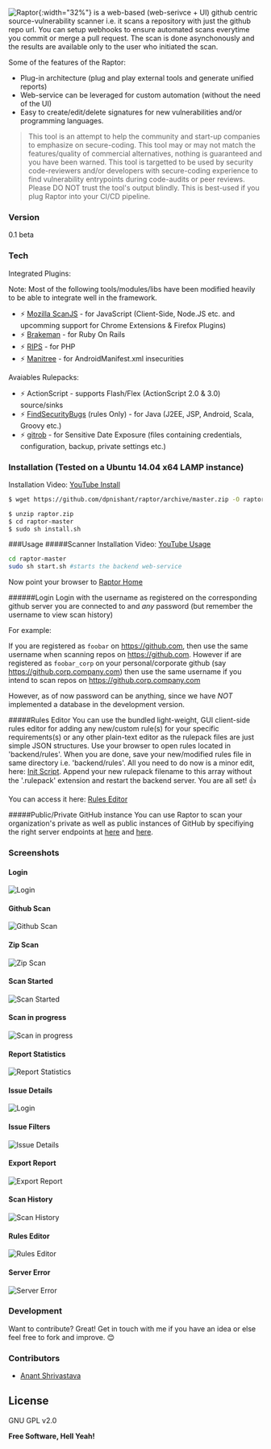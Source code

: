 ![Raptor](https://camo.githubusercontent.com/8c120bacdaf2d6dbbe7a2bb278a68f69a9b53ba4/687474703a2f2f7777772e6461737061746e61696b2e636f6d2f726170746f722f6c6f676f2e706e67){:width="32%"}
 is a web-based (web-serivce + UI) github centric source-vulnerability scanner i.e. it scans a repository with just the github repo url. You can setup webhooks to ensure automated scans everytime you commit or merge a pull request. The scan is done asynchonously and the results are available only to the user who initiated the scan.

Some of the features of the Raptor:
  - Plug-in architecture (plug and play external tools and generate unified reports)
  - Web-service can be leveraged for custom automation (without the need of the UI) 
  - Easy to create/edit/delete signatures for new vulnerabilities and/or programming languages.

> This tool is an attempt to help the community and start-up companies to 
> emphasize on secure-coding. This tool may or may not match the features/quality of commercial alternatives, nothing is guaranteed and you have been warned. This tool is targetted to be used by security code-reviewers and/or developers with secure-coding experience to find vulnerability entrypoints during code-audits or peer reviews. Please DO NOT trust the tool's output blindly.
> This is best-used if you plug Raptor into your CI/CD pipeline.

### Version
0.1 beta

### Tech

Integrated Plugins:

Note: Most of the following tools/modules/libs have been modified heavily to be able to integrate well in the framework.

* :zap: [Mozilla ScanJS](https://github.com/mozilla/scanjs) - for JavaScript (Client-Side, Node.JS etc. and upcomming support for Chrome Extensions & Firefox Plugins)
* :zap: [Brakeman](http://brakemanscanner.org/) - for Ruby On Rails
* :zap: [RIPS](http://rips-scanner.sourceforge.net/) - for PHP
* :zap: [Manitree](https://github.com/antitree/manitree/) - for AndroidManifest.xml insecurities

Avaiables Rulepacks:
* :zap: ActionScript - supports Flash/Flex (ActionScript 2.0 & 3.0) source/sinks
* :zap: [FindSecurityBugs](http://h3xstream.github.io/find-sec-bugs/)  (rules Only) - for Java (J2EE, JSP, Android, Scala, Groovy etc.)
* :zap: [gitrob](https://github.com/michenriksen/gitrob) - for Sensitive Date Exposure (files containing credentials, configuration, backup, private settings etc.)

### Installation (Tested on a Ubuntu 14.04 x64 LAMP instance)

Installation Video: [YouTube Install](https://www.youtube.com/v/0KneQwJiUFk?start=0&end=537)

```sh
$ wget https://github.com/dpnishant/raptor/archive/master.zip -O raptor.zip
```

```sh
$ unzip raptor.zip
$ cd raptor-master
$ sudo sh install.sh
```

###Usage
#####Scanner
Installation Video: [YouTube Usage](https://www.youtube.com/v/0KneQwJiUFk?start=550)
```sh
cd raptor-master
sudo sh start.sh #starts the backend web-service
```
Now point your browser to [Raptor Home](http://127.0.0.1/raptor/)

######Login
Login with the username as registered on the corresponding github server you are connected to and *any* password (but remember the username to view scan history)

For example: 

If you are registered as `foobar` on https://github.com, then use the same username when scanning repos on https://github.com. However if are registered as `foobar_corp` on your personal/corporate github (say https://github.corp.company.com) then use the same username if you intend to scan repos on https://github.corp.company.com

However, as of now password can be anything, since we have *NOT* implemented a database in the development version.

#####Rules Editor
You can use the bundled light-weight, GUI client-side rules editor for adding any new/custom rule(s) for your specific requirements(s) or any other plain-text editor as the rulepack files are just simple JSON structures. Use your browser to open rules located in 'backend/rules'. When you are done, save your new/modified rules file in same directory i.e. 'backend/rules'. All you need to do now is a minor edit, here: [Init Script](https://github.com/dpnishant/raptor/blob/master/backend/raptor/init.py#L9). Append your new rulepack filename to this array without the '.rulepack' extension and restart the backend server. You are all set! :thumbsup:

You can access it here: [Rules Editor](http://127.0.0.1/raptor/editrules.php)

#####Public/Private GitHub instance
You can use Raptor to scan your organization's private as well as public instances of GitHub by specifiying the right server endpoints at [here](https://github.com/dpnishant/raptor/blob/master/start.sh#L9-L32) and [here](https://github.com/dpnishant/raptor/blob/master/frontend/scan.php#L16-L17).

### Screenshots
#### Login
![Login](https://camo.githubusercontent.com/37df31f7e7faed56192885fe8a9f9b908db09d58/687474703a2f2f7777772e6461737061746e61696b2e636f6d2f726170746f722f6c6f67696e2e706e67)

#### Github Scan 
![Github Scan](https://camo.githubusercontent.com/ccd8c5b7891c5d7c0b1138ee45237ff727c8382e/687474703a2f2f7777772e6461737061746e61696b2e636f6d2f726170746f722f7363616e2e706e67)

#### Zip Scan
![Zip Scan](https://camo.githubusercontent.com/bdafb5d96356f9f3785c2acc8e26250194e99e70/687474703a2f2f7777772e6461737061746e61696b2e636f6d2f726170746f722f7a69705f7363616e2e706e67)

#### Scan Started
![Scan Started](https://camo.githubusercontent.com/9b9a977a38903777d12feb4bdac29d0a8f25b01a/687474703a2f2f7777772e6461737061746e61696b2e636f6d2f726170746f722f7363616e5f73746172742e706e67)

#### Scan in progress
![Scan in progress](https://camo.githubusercontent.com/85d1c08e5a0d6aca084bd154d0c4083ead3ad4d3/687474703a2f2f7777772e6461737061746e61696b2e636f6d2f726170746f722f7363616e5f70726f67726573732e706e67)

#### Report Statistics
![Report Statistics](https://camo.githubusercontent.com/4a2140e6a539320d87be73fad56796b28b8083ca/687474703a2f2f7777772e6461737061746e61696b2e636f6d2f726170746f722f737461746973746963732e706e67)

#### Issue Details
![Login](https://camo.githubusercontent.com/b3af0b377de131e3498a90f794882a28621c0a24/687474703a2f2f7777772e6461737061746e61696b2e636f6d2f726170746f722f6973737565732e706e67)

#### Issue Filters
![Issue Details](https://camo.githubusercontent.com/d743d30de38bea27f485c5236e02d93655404a2a/687474703a2f2f7777772e6461737061746e61696b2e636f6d2f726170746f722f66696c746572732e706e67)

#### Export Report
![Export Report](https://camo.githubusercontent.com/e34c57ee606ce5f1628bc76bb969dd2591a386cd/687474703a2f2f7777772e6461737061746e61696b2e636f6d2f726170746f722f7265706f72745f6578706f72742e706e67)

#### Scan History
![Scan History](https://camo.githubusercontent.com/146d5d2ad2ca728f565c44157204e6067c2a3d2b/687474703a2f2f7777772e6461737061746e61696b2e636f6d2f726170746f722f686973746f72792e706e67)

#### Rules Editor
![Rules Editor](https://camo.githubusercontent.com/0cd1c45576d3f5e361760f40242059e0891f682a/687474703a2f2f7777772e6461737061746e61696b2e636f6d2f726170746f722f72756c65732e706e67)

#### Server Error
![Server Error](https://camo.githubusercontent.com/8bcde473993917ac9f7ff1b497d69ceabf899a0a/687474703a2f2f7777772e6461737061746e61696b2e636f6d2f726170746f722f6e6f74696669636174696f6e732e706e67)

### Development

Want to contribute? Great! 
Get in touch with me if you have an idea or else feel free to fork and improve. :blush:

### Contributors

 - [Anant Shrivastava](https://twitter.com/anantshri)

License
----

GNU GPL v2.0

**Free Software, Hell Yeah!**

